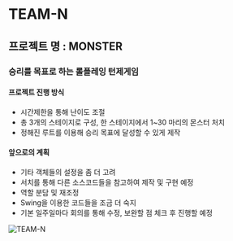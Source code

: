 # TEAM-N
## 프로젝트 명 : MONSTER

### 승리를 목표로 하는 롤플레잉 턴제게임

#### 프로젝트 진행 방식
* 시간제한을 통해 난이도 조절
* 총 3개의 스테이지로 구성, 한 스테이지에서 1~30 마리의 몬스터 처치
* 정해진 루트를 이용해 승리 목표에 달성할 수 있게 제작

#### 앞으로의 계획
* 기타 객체들의 설정을 좀 더 고려
* 서치를 통해 다른 소스코드들을 참고하여 제작 및 구현 예정
* 역할 분담 및 재조정
* Swing을 이용한 코드들을 조금 더 숙지
* 기본 일주일마다 회의를 통해 수정, 보완할 점 체크 후 진행할 예정

![TEAM-N](https://user-images.githubusercontent.com/83965377/135941527-47f0d5bd-5acd-4d60-a779-cf33c121fdba.PNG)
